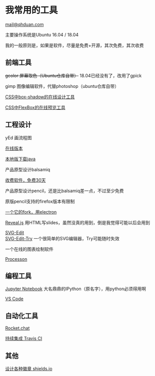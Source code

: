 
# 我常用的工具

mail@qhduan.com

主要操作系统是Ubuntu 16.04 / 18.04

我的一般原则是，如果是软件，尽量是免费+开源，其次免费，其次收费

## 前端工具

~~gcolor 屏幕取色（Ubuntu仓库自带）~~ 18.04已经没有了，改用了gpick

gimp 图像编辑软件，代替photoshop（ubuntu仓库自带）

[CSS中box-shadow的在线设计工具](http://www.cssmatic.com/box-shadow)

[CSS中FlexBox的在线预览工具](http://the-echoplex.net/flexyboxes)

## 工程设计

yEd 画流程图

[在线版本](https://www.yworks.com/yed-live/)

[本地版下载java](https://www.yworks.com/downloads#yEd)

产品原型设计balsamiq

[收费软件，免费30天](https://balsamiq.com/products/mockups/)

产品原型设计pencil，还是比balsamiq差一点，不过至少免费

原版pencil支持的firefox版本有限制

[一个它的fork，用electron](https://github.com/evolus/pencil)

[Reveal.js](https://github.com/hakimel/reveal.js) 用HTML写slides，虽然没真的用到，倒是我觉得可能以后会用到

[SVG-Edit](https://github.com/SVG-Edit/svgedit)  
[SVG-Edit-Try](https://svg-edit.github.io/svgedit/releases/svg-edit-2.8.1/svg-editor.html)  一个很简单的SVG编辑器，Try可能随时失效

一个在线的图表绘制软件

[Processon](https://www.processon.com/)

## 编程工具

[Jupyter Notebook](http://jupyter.org/) 大名鼎鼎的IPython（原名字），用python必须得用啊

[VS Code](https://code.visualstudio.com/)

## 自动化工具

[Rocket.chat](https://rocket.chat/)

[持续集成 Travis CI](https://travis-ci.com/)

## 其他

[设计各种徽章 shields.io](https://shields.io/)
